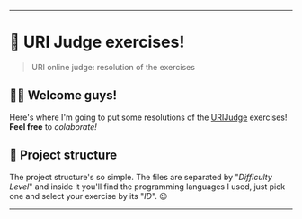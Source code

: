 -------------------------------------------------
# 📖 URI Judge exercises!
> URI online judge: resolution of the exercises

## 👋🏻 Welcome guys!
Here's where I'm going to put some resolutions of the [URIJudge](urionlinejudge.com.br) exercises! <br>
**Feel free** to *colaborate!*

## 👀 Project structure
The project structure's so simple. The files are separated by "*Difficulty Level*" and inside it you'll find the programming languages I used, just pick one and select your exercise by its "*ID*". 😉

-------------------------------------------------
